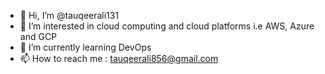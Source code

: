 - 👋 Hi, I’m @tauqeerali131
- 👀 I’m interested in cloud computing and cloud platforms i.e AWS, Azure and GCP
- 🌱 I’m currently learning DevOps 
- 📫 How to reach me : tauqeerali856@gmail.com

<!---
tauqeerali131/tauqeerali131 is a ✨ special ✨ repository because its `README.md` (this file) appears on your GitHub profile.
You can click the Preview link to take a look at your changes.
--->
